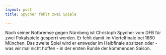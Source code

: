 ```yaml
---
layout: post
title: Spycher fehlt zwei Spiele

---
```


Nach seiner Notbremse gegen Nürnberg ist Christoph Spycher vom DFB für zwei Pokalspiele gesperrt worden. Er fehlt damit im Viertelfinale bei 1860 München. Das zweite Spiel wird er entweder im Halbfinale absitzen oder - was wir mal nicht hoffen - in der ersten Runde der kommenden Saison.


